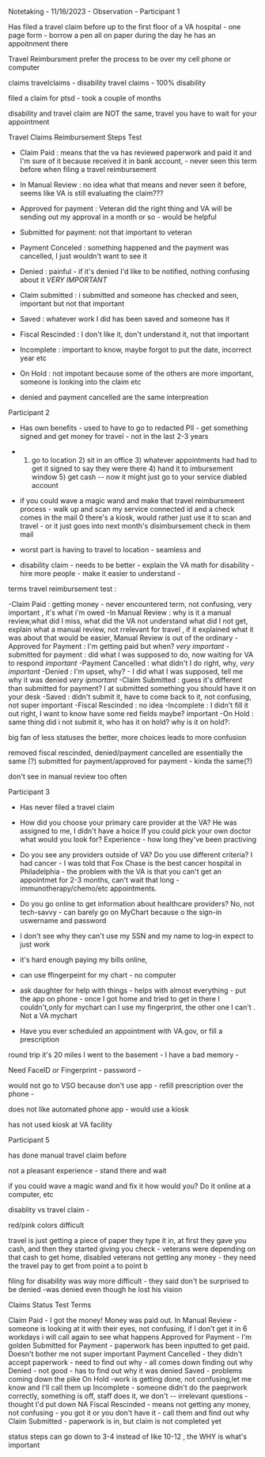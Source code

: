 Notetaking - 11/16/2023 - Observation - Participant 1 

Has filed a travel claim before 
up to the first floor of a VA hospital - one page form - borrow a pen all on paper during the day he has an appoitnment there


Travel Reimbursment prefer the  process to be over my cell phone or computer 

claims travelclaims - disability travel claims - 100% disability 
 

filed a claim for ptsd - took a couple of months 

disability and travel claim are NOT the same, travel you have to wait for your appointment 

Travel Claims Reimbursement Steps Test 

- Claim Paid : means that the va has reviewed paperwork and paid it and I'm sure of it because received it in bank account, - never seen this term before when filing a travel reimbursement
 - In Manual Review : no idea what that means and never seen it before, seems like VA is still evaluating the claim??? 
- Approved for payment : Veteran did the right thing and VA will be sending out my approval in a month or so - would be helpful 
- Submitted for payment: not that important to veteran
- Payment Conceled : something happened and the payment was cancelled, I just wouldn't want to see it
- Denied : painful - if it's denied I'd like to be notified, nothing confusing about it *VERY IMPORTANT*
- Claim submitted : i submitted and someone has checked and seen, important but not that important 
- Saved : whatever work I did has been saved and someone has it
- Fiscal Rescinded : I don't like it, don't understand it, not that important
- Incomplete : important to know, maybe forgot to put the date, incorrect year etc 
- On Hold : not impotant because some of the others are more important, someone is looking into the claim etc 

- denied and payment cancelled are the same interpreation 



Participant 2
- Has own benefits - used to have to go to redacted PII - get something signed and get money for travel - not in the last 2-3 years
- 1) go to location 2) sit in an office 3) whatever appointments had had to get it signed to say they were there 4) hand it to imbursement window 5) get cash -- now it might just go to your service diabled account 

- if you could wave a magic wand and make that travel reimbursmeent process - walk up and scan my service connected id and a check comes in the mail 0 there's a kiosk, would rather just use it to scan and travel - or it just goes into next month's disimbursement check in them mail
 - worst part is having to travel to location - seamless and 
- disability claim - needs to be better - explain the VA math for disability - hire more people - make it easier to understand - 



terms travel reimbursement  test :

-Claim Paid : getting money - never encountered term, not confusing, very important , it's what i'm owed
-In Manual Review : why is it a manual review,what did I miss, what did the VA not understand what did I not get, explain what a manual review, not rrelevant for travel , if it explained what it was about that would be easier, Manual Review is out of the ordinary 
-Approved for Payment : I'm getting paid but when? *very important*
-submitted for payment : did what I was supposed to do, now waiting for VA to respond *important*
-Payment Cancelled : what didn't I do right, why, *very important*
-Denied :  I'm upset, why? - I did what I was supposed, tell me why it was denied *very ipmortant*
-Claim Submitted : guess it's different than submitted for payment? I at submitted something you should have it on your desk 
-Saved : didn't submit it, have to come back to it, not confusing, not super important 
-Fiscal Rescinded : no idea 
-Incomplete : I didn't fill it out right, I want to know have some red fields maybe? important 
-On Hold : same thing did i not submit it, who has it on hold? why is it on hold?: 

big fan of less statuses the better, more choices leads to more confusion 

removed fiscal rescinded, denied/payment cancelled are essentially the same (?)
submitted for payment/approved for payment - kinda the same(?)

don't see in manual review too often 

Participant 3

- Has never filed a travel claim 
- How did you choose your primary care provider at the VA? He was assigned to me, I didn't have a hoice
If you could pick your own doctor what would you look for? Experience - how long they've been practiving 
- Do you see any providers outside of VA? Do you use different criteria? I had cancer - I was told that Fox Chase is the best cancer hospital in Philadelphia - the problem with the VA is that you can't get an appointmet for 2-3 months, can't wait that long - immunotherapy/chemo/etc appointments. 
- Do you go online to get information about healthcare providers? No, not tech-savvy - can barely go on MyChart because o the sign-in uswername and password 

- I don't see why they can't use my SSN and my name to log-in expect to just work 
- it's hard enough paying my bills online, 
- can use ffingerpeint for my chart - no computer 
- ask daughter for help with things - helps with almost everything - put the app on phone - once I got home and tried to get in there I couldn't,only for mychart can I use my fingerprint, the other one I can't . Not a VA mychart 

- Have you ever scheduled an appointment with VA.gov, or fill a prescription 

round trip it's 20 miles 
I went to the basement - I have a bad memory -

Need FaceID or Fingerprint - password - 

would not go to VSO because don't use app - refill prescription over the phone - 

does not like automated phone app - would use a kiosk 

has not used kiosk at VA facility 


Participant 5

has done manual travel claim before 

not a pleasant experience - stand there and wait 

if you could wave a magic wand and fix it how would you? Do it online at a computer, etc 

disablity vs travel claim -

red/pink colors difficult

travel is just getting a piece of paper they type it in, at first they gave you cash, and then they started giving you check - veterans were depending on that cash to get home, disabled veterans not getting any money - they need the travel pay to get from point a to point b 

filing for disability was way more difficult - they said don't be surprised to be denied -was denied even though he lost his vision 

Claims Status Test Terms

Claim Paid - I got the money! Money was paid out. 
In Manual Review - someone is looking at it with their eyes, not confusing, if I don't get it in 6 workdays i will call again to see what happens 
Approved for Payment - I'm golden 
Submitted for Payment - paperwork has been inputted to get paid. Doesn't bother me not super important 
Payment Cancelled - they didn't accept paperwork - need to find out why - all comes down finding out why 
Denied - not good - has to find out why it was denied
Saved - problems coming down the pike 
On Hold -work is getting done, not confusing,let me know and I'll call them up 
Incomplete - someone didn't do the paeprwork correctly, something is off, staff does it, we don't -- irrelevant questions - thought I'd put down NA 
Fiscal Rescinded - means not getting any money, not confusing - you got it or you don't have it - call them and find out why 
Claim Submitted - paperwork is in, but claim is  not completed yet 

status steps can go down to 3-4 instead of like 10-12 , the WHY is what's important 

